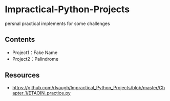 # Impractical-Python-Projects
persnal practical implements for some challenges

## Contents
- Project1：Fake Name
- Project2：Palindrome
## Resources
- https://github.com/rlvaugh/Impractical_Python_Projects/blob/master/Chapter_1/ETAOIN_practice.py